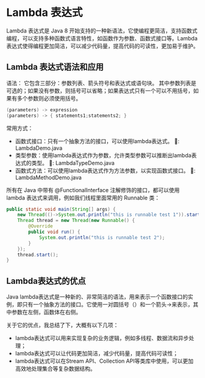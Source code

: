 # Lambda 表达式

Lambda 表达式是 Java 8 开始支持的一种新语法，它使编程更简洁，支持函数式编程，可以支持多种函数式语言特性，如函数作为参数、函数式接口等。Lambda 表达式使得编程更加简洁，可以减少代码量，提高代码的可读性，更加易于维护。

## Lambda 表达式语法和应用

语法：
它包含三部分：参数列表、箭头符号和表达式或语句块。
其中参数列表是可选的；如果没有参数，则括号可以省略；如果表达式只有一个可以不用括号，如果有多个参数则必须使用括号。

```java
(parameters) -> expression
(parameters) -> { statements1;statements2; }
```

常用方式：
- 函数式接口：只有一个抽象方法的接口，可以使用lambda表达式。 🌰: LambdaDemo.java
- 类型参数：使用lambda表达式作为参数，允许类型参数可以推断出lambda表达式的类型。 🌰: LambdaTypeDemo.java
- 函数式方法：可以使用lambda表达式作为方法参数，以实现函数式接口。 🌰: LambdaMethodDemo.java

所有在 Java 中带有 @FunctionalInterface 注解修饰的接口，都可以使用 lambda 表达式来调用，例如我们线程里面常用的 Runnable 类：

```java
public static void main(String[] args) {
    new Thread(()->System.out.println("this is runnable test 1")).start();
    Thread thread = new Thread(new Runnable() {
        @Override
        public void run() {
            System.out.println("this is runnable test 2");
        }
    });
    thread.start();
}
```

## Lambda表达式的优点

Java lambda表达式是一种新的、非常简洁的语法，用来表示一个函数接口的实例，即只有一个抽象方法的接口。它使用一对圆括号（）和一个箭头->来表示，其中参数在左侧，函数体在右侧。

关于它的优点，我总结了下，大概有以下几项：

- lambda表达式可以用来实现复杂的业务逻辑，例如多线程、数据流和异步处理；
- lambda表达式可以让代码更加简洁，减少代码量，提高代码可读性；
- lambda表达式可以在Stream API、Collection API等类库中使用，可以更加高效地处理集合等复杂数据结构。
